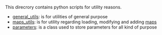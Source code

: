 This direcrory contains python scripts for utility reasons.

- [general_utils](FlowMas/utils/general_utils.py): is for utilities of general purpose
- [maps_utils](FlowMas/utils/maps_utils.py): is for utility regarding loading, modifying and adding [maps](FlowMas/maps) 
- [parameters](FlowMas/utils/parameters.py): is a class used to store parameters for all kind of purpose